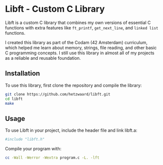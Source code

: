 # Libft - Custom C Library  

Libft is a custom C library that combines my own versions of essential C functions with extra features like `ft_printf`, `get_next_line`, and `linked list` functions.  

I created this library as part of the Codam (42 Amsterdam) curriculum, which helped me learn about memory, strings, file reading, and other basic C programming concepts. I still use this library in almost all of my projects as a reliable and reusable foundation.  

## Installation  
To use this library, first clone the repository and compile the library:  
```bash  
git clone https://github.com/hetzwaard/libft.git  
cd libft  
make  
```
## Usage
To use Libft in your project, include the header file and link libft.a:
```bash
#include "libft.h"
```
Compile your program with:
```bash
cc -Wall -Werror -Wextra program.c -L. -lft
```
